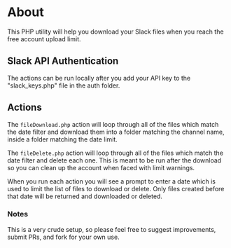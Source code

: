 # About

This PHP utility will help you download your Slack files when you reach the free account upload limit.

## Slack API Authentication

The actions can be run locally after you add your API key to the "slack_keys.php" file in the auth folder.
## Actions

The `fileDownload.php` action will loop through all of the files which match the date filter and download them into a folder matching the channel name, inside a folder matching the date limit.

The `fileDelete.php` action will loop through all of the files which match the date filter and delete each one. This is meant to be run after the download so you can clean up the account when faced with limit warnings.

When you run each action you will see a prompt to enter a date which is used to limit the list of files to download or delete. Only files created before that date will be returned and downloaded or deleted.

### Notes

This is a very crude setup, so please feel free to suggest improvements, submit PRs, and fork for your own use.
